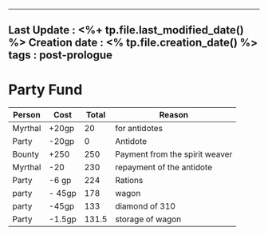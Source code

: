 
---
Last Update : <%+ tp.file.last_modified_date() %>
Creation date : <% tp.file.creation_date() %>
tags : post-prologue
---

# Party Fund
| Person  | Cost   | Total | Reason                         | 
| ------- | ------ | ----- | ------------------------------ |
| Myrthal | +20gp  | 20    | for antidotes                  |
| Party   | -20gp  | 0     | Antidote                       |
| Bounty  | +250   | 250   | Payment from the spirit weaver |
| Myrthal | -20    | 230   | repayment of the antidote      |
| Party   | -6 gp  | 224   | Rations                        |
| party   | - 45gp | 178   | wagon                          |
| party   | -45gp  | 133   | diamond of 310                 |
| Party   | -1.5gp | 131.5 | storage of wagon               |
